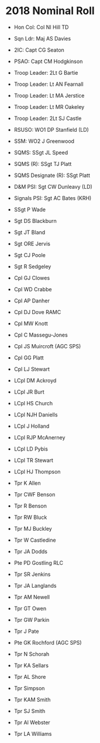 # 2018 Nominal Roll

* Hon Col: Col NI Hill TD
* Sqn Ldr: Maj AS Davies
* 2IC: Capt CG Seaton
* PSAO: Capt CM Hodgkinson
* Troop Leader: 2Lt G Bartie
* Troop Leader: Lt AN Fearnall
* Troop Leader:  Lt MA Jerstice
* Troop Leader: Lt MR Oakeley
* Troop Leader: 2Lt SJ Castle
* RSUSO: WO1 DP Stanfield (LD)
* SSM: WO2 J Greenwood
* SQMS: SSgt JL Speed
* SQMS (R): SSgt TJ Platt
* SQMS Designate (R): SSgt Platt
* D&M PSI: Sgt CW Dunleavy (LD)
* Signals PSI: Sgt AC Bates (KRH)

* SSgt P Wade
* Sgt DS Blackburn
* Sgt JT Bland
* Sgt ORE Jervis
* Sgt CJ Poole
* Sgt R Sedgeley
* Cpl GJ Clowes
* Cpl WD Crabbe
* Cpl AP Danher
* Cpl DJ Dove RAMC
* Cpl MW Knott
* Cpl C Massegu-Jones
* Cpl JS Muircroft (AGC SPS)
* Cpl GG Platt
* Cpl LJ Stewart
* LCpl DM Ackroyd
* LCpl JR Burt
* LCpl HS Church
* LCpl NJH Daniells
* LCpl J Holland
* LCpl RJP McAnerney
* LCpl LD Pybis
* LCpl TR Stewart
* LCpl HJ Thompson
* Tpr K Allen
* Tpr CWF Benson
* Tpr R Benson
* Tpr RW Bluck
* Tpr MJ Buckley
* Tpr W Castledine
* Tpr JA Dodds
* Pte PD Gostling RLC
* Tpr SR Jenkins
* Tpr JA Langlands
* Tpr AM Newell
* Tpr GT Owen
* Tpr GW Parkin
* Tpr J Pate
* Pte GK Rochford (AGC SPS)
* Tpr N Schorah
* Tpr KA Sellars
* Tpr AL Shore
* Tpr Simpson
* Tpr KAM Smith
* Tpr SJ Smith
* Tpr Al Webster
* Tpr LA Williams
